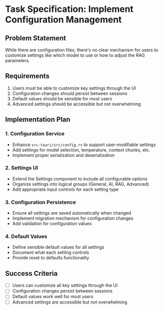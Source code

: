 # Task Specification: Implement Configuration Management

## Problem Statement
While there are configuration files, there's no clear mechanism for users to customize settings like which model to use or how to adjust the RAG parameters.

## Requirements
1. Users must be able to customize key settings through the UI
2. Configuration changes should persist between sessions
3. Default values should be sensible for most users
4. Advanced settings should be accessible but not overwhelming

## Implementation Plan

### 1. Configuration Service
- Enhance `src-tauri/src/config.rs` to support user-modifiable settings
- Add settings for model selection, temperature, context chunks, etc.
- Implement proper serialization and deserialization

### 2. Settings UI
- Extend the Settings component to include all configurable options
- Organize settings into logical groups (General, AI, RAG, Advanced)
- Add appropriate input controls for each setting type

### 3. Configuration Persistence
- Ensure all settings are saved automatically when changed
- Implement migration mechanism for configuration changes
- Add validation for configuration values

### 4. Default Values
- Define sensible default values for all settings
- Document what each setting controls
- Provide reset to defaults functionality

## Success Criteria
- [ ] Users can customize all key settings through the UI
- [ ] Configuration changes persist between sessions
- [ ] Default values work well for most users
- [ ] Advanced settings are accessible but not overwhelming